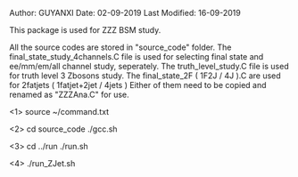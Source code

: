 Author: GUYANXI
Date: 02-09-2019
Last Modified: 16-09-2019

This package is used for ZZZ BSM study.

All the source codes are stored in "source_code" folder.
The final_state_study_4channels.C file is used for selecting final state and ee/mm/em/all channel study, seperately. The truth_level_study.C file is used for truth level 3 Zbosons study. The final_state_2F ( 1F2J / 4J ).C are used for 2fatjets ( 1fatjet+2jet / 4jets )
Either of them need to be copied and renamed as "ZZZAna.C" for use.

<1> source ~/command.txt

<2> cd source_code
    ./gcc.sh

<3> cd ../run 
    ./run.sh

<4> ./run_ZJet.sh

